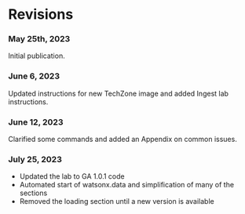 # Revisions

### May 25th, 2023

Initial publication.

### June 6, 2023

Updated instructions for new TechZone image and added Ingest lab instructions.

### June 12, 2023

Clarified some commands and added an Appendix on common issues.

### July 25, 2023

* Updated the lab to GA 1.0.1 code
* Automated start of watsonx.data and simplification of many of the sections
* Removed the loading section until a new version is available
